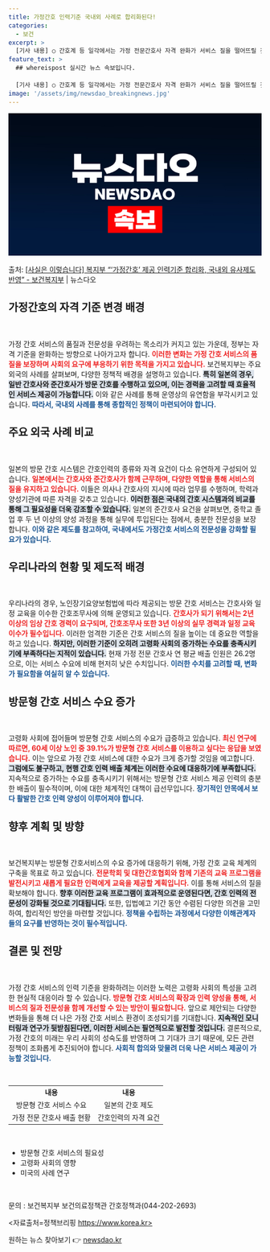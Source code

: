 ```yaml
---
title: 가정간호 인력기준 국내외 사례로 합리화된다!
categories:
  - 보건
excerpt: >
  [기사 내용] ○ 간호계 등 일각에서는 가정 전문간호사 자격 완화가 서비스 질을 떨어뜨릴 것이며, 전문성 강…
feature_text: >
  ## whereispost 실시간 뉴스 속보입니다.

  [기사 내용] ○ 간호계 등 일각에서는 가정 전문간호사 자격 완화가 서비스 질을 떨어뜨릴 것이며, 전문성 강…
image: '/assets/img/newsdao_breakingnews.jpg'
---
```


![뉴스다오 속보](/assets/img/newsdao_breakingnews.jpg)

<p>출처: <a href="https://newsdao.kr/2069" rel="dofollow">[사실은 이렇습니다] 복지부 “‘가정간호’ 제공 인력기준 합리화, 국내외 유사제도 반영” - 보건복지부</a> | 뉴스다오</p>

<h2 data-ke-size="size26">가정간호의 자격 기준 변경 배경</h2>

<p data-ke-size="size16">&nbsp;</p> 

가정 간호 서비스의 품질과 전문성을 우려하는 목소리가 커지고 있는 가운데, 정부는 자격 기준을 완화하는 방향으로 나아가고자 합니다. <b><span style="color: #ee2323;">이러한 변화는 가정 간호 서비스의 품질을 보장하며 사회의 요구에 부응하기 위한 목적을 가지고 있습니다.</span></b> 보건복지부는 주요 외국의 사례를 살펴보며, 다양한 정책적 배경을 설명하고 있습니다. <b><span style="background-color: #21538527;">특히 일본의 경우, 일반 간호사와 준간호사가 방문 간호를 수행하고 있으며, 이는 경력을 고려할 때 효율적인 서비스 제공이 가능합니다.</span></b> 이와 같은 사례를 통해 운영상의 유연함을 부각시키고 있습니다. <b><span style="color: #1a5490;">따라서, 국내외 사례를 통해 종합적인 정책이 마련되어야 합니다.</span></b>


<h2 data-ke-size="size26">주요 외국 사례 비교</h2>

<p data-ke-size="size16">&nbsp;</p> 

일본의 방문 간호 시스템은 간호인력의 종류와 자격 요건이 다소 유연하게 구성되어 있습니다. <b><span style="color: #ee2323;">일본에서는 간호사와 준간호사가 함께 근무하며, 다양한 역할을 통해 서비스의 질을 유지하고 있습니다.</span></b> 이들은 의사나 간호사의 지시에 따라 업무를 수행하며, 학력과 양성기관에 따른 자격을 갖추고 있습니다. <b><span style="background-color: #21538527;">이러한 점은 국내의 간호 시스템과의 비교를 통해 그 필요성을 더욱 강조할 수 있습니다.</span></b> 일본의 준간호사 요건을 살펴보면, 중학교 졸업 후 두 년 이상의 양성 과정을 통해 실무에 투입된다는 점에서, 충분한 전문성을 보장합니다. <b><span style="color: #1a5490;">이와 같은 제도를 참고하여, 국내에서도 가정간호 서비스의 전문성을 강화할 필요가 있습니다.</span></b>


<h2 data-ke-size="size26">우리나라의 현황 및 제도적 배경</h2>

<p data-ke-size="size16">&nbsp;</p> 

우리나라의 경우, 노인장기요양보험법에 따라 제공되는 방문 간호 서비스는 간호사와 일정 교육을 이수한 간호조무사에 의해 운영되고 있습니다. <b><span style="color: #ee2323;">간호사가 되기 위해서는 2년 이상의 임상 간호 경력이 요구되며, 간호조무사 또한 3년 이상의 실무 경력과 일정 교육 이수가 필수입니다.</span></b> 이러한 엄격한 기준은 간호 서비스의 질을 높이는 데 중요한 역할을 하고 있습니다. <b><span style="background-color: #21538527;">하지만, 이러한 기준이 오히려 고령화 사회의 증가하는 수요를 충족시키기에 부족하다는 지적이 있습니다.</span></b> 현재 가정 전문 간호사 연 평균 배출 인원은 26.2명으로, 이는 서비스 수요에 비해 현저히 낮은 수치입니다. <b><span style="color: #1a5490;">이러한 수치를 고려할 때, 변화가 필요함을 여실히 알 수 있습니다.</span></b>


<h2 data-ke-size="size26">방문형 간호 서비스 수요 증가</h2>

<p data-ke-size="size16">&nbsp;</p> 

고령화 사회에 접어들며 방문형 간호 서비스의 수요가 급증하고 있습니다. <b><span style="color: #ee2323;">최신 연구에 따르면, 60세 이상 노인 중 39.1%가 방문형 간호 서비스를 이용하고 싶다는 응답을 보였습니다.</span></b> 이는 앞으로 가정 간호 서비스에 대한 수요가 크게 증가할 것임을 예고합니다. <b><span style="background-color: #21538527;">그럼에도 불구하고, 현행 간호 인력 배출 체계는 이러한 수요에 대응하기에 부족합니다.</span></b> 지속적으로 증가하는 수요를 충족시키기 위해서는 방문형 간호 서비스 제공 인력의 충분한 배출이 필수적이며, 이에 대한 체계적인 대책이 급선무입니다. <b><span style="color: #1a5490;">장기적인 안목에서 보다 활발한 간호 인력 양성이 이루어져야 합니다.</span></b>


<h2 data-ke-size="size26">향후 계획 및 방향</h2>

<p data-ke-size="size16">&nbsp;</p> 

보건복지부는 방문형 간호서비스의 수요 증가에 대응하기 위해, 가정 간호 교육 체계의 구축을 목표로 하고 있습니다. <b><span style="color: #ee2323;">전문학회 및 대한간호협회와 함께 기존의 교육 프로그램을 발전시키고 새롭게 필요한 인력에게 교육을 제공할 계획입니다.</span></b> 이를 통해 서비스의 질을 확보해야 합니다. <b><span style="background-color: #21538527;">향후 이러한 교육 프로그램이 효과적으로 운영된다면, 간호 인력의 전문성이 강화될 것으로 기대됩니다.</span></b> 또한, 입법예고 기간 동안 수렴된 다양한 의견을 고민하여, 합리적인 방안을 마련할 것입니다. <b><span style="color: #1a5490;">정책을 수립하는 과정에서 다양한 이해관계자들의 요구를 반영하는 것이 필수적입니다.</span></b>


<h2 data-ke-size="size26">결론 및 전망</h2>

<p data-ke-size="size16">&nbsp;</p> 

가정 간호 서비스의 인력 기준을 완화하려는 이러한 노력은 고령화 사회의 특성을 고려한 현실적 대응이라 할 수 있습니다. <b><span style="color: #ee2323;">방문형 간호 서비스의 확장과 인력 양성을 통해, 서비스의 질과 전문성을 함께 개선할 수 있는 방안이 필요합니다.</span></b> 앞으로 제안되는 다양한 변화들을 통해 더 나은 가정 간호 서비스 환경이 조성되기를 기대합니다. <b><span style="background-color: #21538527;">지속적인 모니터링과 연구가 뒷받침된다면, 이러한 서비스는 필연적으로 발전할 것입니다.</span></b> 결론적으로, 가정 간호의 미래는 우리 사회의 성숙도를 반영하며 그 기대가 크기 때문에, 모든 관련 정책이 조화롭게 추진되어야 합니다. <b><span style="color: #1a5490;">사회적 합의와 맞물려 더욱 나은 서비스 제공이 가능할 것입니다.</span></b> 

<p data-ke-size="size16">&nbsp;</p>

<table style="width: 100%;">
    <tr>
        <td style="text-align: center; height: 17px;"><b>내용</b></td>
        <td style="text-align: center; height: 17px;"><b>내용</b></td>
    </tr>
    <tr>
        <td style="text-align: center; height: 17px;">방문형 간호 서비스 수요</td>
        <td style="text-align: center; height: 17px;">일본의 간호 제도</td>
    </tr>
    <tr>
        <td style="text-align: center; height: 17px;">가정 전문 간호사 배출 현황</td>
        <td style="text-align: center; height: 17px;">간호인력의 자격 요건</td>
    </tr>
</table>

<p data-ke-size="size16">&nbsp;</p>

<ul>
    <li>방문형 간호 서비스의 필요성</li>
    <li>고령화 사회의 영향</li>
    <li>미국의 사례 연구</li>
</ul>

<p data-ke-size="size16">&nbsp;</p> 

문의 : 보건복지부 보건의료정책관 간호정책과(044-202-2693) 

<자료출처=정책브리핑 https://www.korea.kr>  

원하는 뉴스 찾아보기 👉 <a href="https://newsdao.kr" rel="dofollow">newsdao.kr</a>


